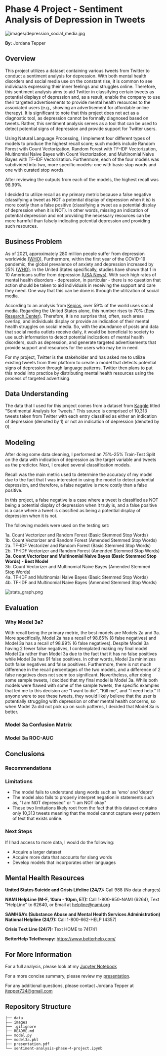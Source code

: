 # Phase 4 Project - Sentiment Analysis of Depression in Tweets
![images/depression_social_media.jpg](https://github.com/jordanate/sentiment-analysis-phase-4-project/blob/main/images/depression_social_media.jpg)

**By:** Jordana Tepper

## Overview

This project utilizes a dataset containing various tweets from Twitter to conduct a sentiment analysis for depression. With both mental health disorders and social media use on the constant rise, it is common to see individuals expressing their inner feelings and struggles online. Therefore, this sentiment analysis aims to aid Twitter in classifying certain tweets as potential displays of depression and, as a result, enable the company to use their targeted advertisements to provide mental health resources to the associated users (e.g., showing an advertisement for affordable online therapy). It is significant to note that this project does not act as a diagnostic tool, as depression cannot be formally diagnosed based on tweets. Rather, this sentiment analysis serves as a tool that can be used to detect potential signs of depression and provide support for Twitter users.

Using Natural Language Processing, I implement four different types of models to produce the highest recall score; such models include Random Forest with Count Vectorization, Random Forest with TF-IDF Vectorization, Multinomial Naive Bayes with Count Vectorization, and Multinomial Naive Bayes with TF-IDF Vectorization. Furthermore, each of the four models was subdivided into two, more specific models: one with basic stop words and one with curated stop words.

After reviewing the outputs from each of the models, the highest recall was 98.99%.

I decided to utilize recall as my primary metric because a false negative (classifying a tweet as NOT a potential display of depression when it is) is more costly than a false positive (classifying a tweet as a potential display of depression when it is NOT). In other words, missing an indication of potential depression and not providing the necessary resources can be more harmful than falsely indicating potential depression and providing such resources.

## Business Problem

As of 2021, approximately 280 million people suffer from depression worldwide [(WHO)](https://www.who.int/news-room/fact-sheets/detail/depression). Furthermore, within the first year of the COVID-19 pandemic, the global prevalence of anxiety and depression increased by 25% [(WHO)](https://www.who.int/news/item/02-03-2022-covid-19-pandemic-triggers-25-increase-in-prevalence-of-anxiety-and-depression-worldwide). In the United States specifically, studies have shown that 1 in 10 Americans suffer from depression [(USA News)](https://www.usnews.com/news/health-news/articles/2022-09-19/depression-affects-almost-1-in-10-americans). With such high rates of mental health disorders - depression, in particular - there is no question that action should be taken to aid individuals in receiving the support and care they need. One way that this can be done is through the utilization of social media. 

According to an analysis from [Kepios](https://datareportal.com/social-media-users#:~:text=Analysis%20from%20Kepios%20shows%20that,of%20the%20total%20global%20population.), over 59% of the world uses social media. Regarding the United States alone, this number rises to 70% [(Pew Research Center)](https://www.pewresearch.org/internet/fact-sheet/social-media/). Therefore, it is no surprise that, often, such areas overlap, and individuals display or provide an indication of their mental health struggles on social media. So, with the abundance of posts and data that social media outlets receive daily, it would be beneficial to society to use such information to detect potential indications of mental health disorders, such as depression, and generate targeted advertisements that provide support and resources for the users who may be in need.

For my project, Twitter is the stakeholder and has asked me to utilize existing tweets from their platform to create a model that detects potential signs of depression through language patterns. Twitter then plans to put this model into practice by distributing mental health resources using the process of targeted advertising.

## Data Understanding

The data that I used for this project comes from a dataset from [Kaggle](https://www.kaggle.com/datasets/gargmanas/sentimental-analysis-for-tweets) titled "Sentimental Analysis for Tweets." This source is comprised of 10,313 tweets taken from Twitter with each entry classified as either an indication of depression (denoted by 1) or not an indication of depression (denoted by 0).

## Modeling

After doing some data cleaning, I performed an 75%-25% Train-Test Split on the data with indication of depression as the target variable and tweets as the predictor. Next, I created several classification models.

Recall was the main metric used to determine the accuracy of my model due to the fact that I was interested in using the model to detect potential depression, and therefore, a false negative is more costly than a false positive.

In this project, a false negative is a case where a tweet is classified as NOT being a potential display of depression when it truly is, and a false positive is a case where a tweet is classified as being a potential display of depression when it is not.

The following models were used on the testing set:

1a. Count Vectorizer and Random Forest (Basic Stemmed Stop Words)   
1b. Count Vectorizer and Random Forest (Amended Stemmed Stop Words)   
2a. TF-IDF Vectorizer and Random Forest (Basic Stemmed Stop Words)    
2b. TF-IDF Vectorizer and Random Forest (Amended Stemmed Stop Words)    
**3a. Count Vectorizer and Multinomial Naive Bayes (Basic Stemmed Stop Words) - Best Model**    
3b. Count Vectorizer and Multinomial Naive Bayes (Amended Stemmed Stop Words)   
4a. TF-IDF and Multinomial Naive Bayes (Basic Stemmed Stop Words)   
4b. TF-IDF and Multinomial Naive Bayes (Amended Stemmed Stop Words)

![stats_graph.png](https://github.com/jordanate/sentiment-analysis-phase-4-project/blob/main/images/stats_graph.png)

## Evaluation

### Why Model 3a?

With recall being the primary metric, the best models are Models 2a and 3a. More specifically, Model 2a has a recall of 98.65% (8 false negatives) and Model 3a has a recall of 98.99% (6 false negatives). Despite Model 3a having 2 fewer false negatives, I contemplated making my final model Model 2a rather than Model 3a due to the fact that it has no false positives while Model 3a has 91 false positives. In other words, Model 2a minimizes both false negatives and false positives. Furthermore, there is not much difference in the recall percentages of the two models, and a difference of 2 false negatives does not seem too significant. Nevertheless, after doing some sample tweets, I decided that my final model is Model 3a. While both models were flawed with some of the sample tweets, the specific examples that led me to this decision are "I want to die", "Kill me", and "I need help." If anyone were to see these tweets, they would likely believe that the user is potentially struggling with depression or other mental health concerns, so when Model 2a did not pick up on such patterns, I decided that Model 3a is better.

### Model 3a Confusion Matrix


### Model 3a ROC-AUC

## Conclusions

### Recommendations

### Limitations

- The model fails to understand slang words such as 'emo' and 'depro'
- The model also fails to properly interpret negation in statements such as, "I am NOT depressed" or "I am NOT okay"
- These two limitations likely root from the fact that this dataset contains only 10,313 tweets meaning that the model cannot capture every pattern of text that exists online.

### Next Steps

If I had access to more data, I would do the following:

- Acquire a larger dataset
- Acquire more data that accounts for slang words
- Develop models that incorporates other languages

## Mental Health Resources

**United States Suicide and Crisis Lifeline (24/7):** Call 988 (No data charges)

**NAMI HelpLine (M-F, 10am - 10pm, ET):** Call 1-800-950-NAMI (6264), Text "HelpLine" to 62640, or Email at <a href="mailto:helpline@nami.org">helpline@nami.org</a> 


**SAMHSA’s (Substance Abuse and Mental Health Services Administration) National Helpline (24/7):** Call 1-800-662-HELP (4357)

**Crisis Text Line (24/7):** Text HOME to 741741

**BetterHelp Teletherapy:** https://www.betterhelp.com/

## For More Information

For a full analysis, please look at my [Jupyter Notebook](./sentiment-analysis-phase-4-project.ipynb)

For a more concise summary, please review my [presentation]().


For any additional questions, please contact Jordana Tepper at <a href="mailto:jtepper724@gmail.com">jtepper724@gmail.com</a> 

## Repository Structure
```
├── data
├── images
├── .gitignore
├── README.md
├── model.py
├── model3a.pkl
├── presentation.pdf
└── sentiment-analysis-phase-4-project.ipynb
```
